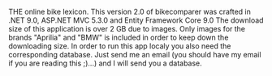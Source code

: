 THE online bike lexicon. 
This version 2.0 of bikecomparer was crafted in .NET 9.0, ASP.NET MVC 5.3.0 and Entity Framework Core 9.0
The download size of this application is over 2 GB due to images. Only images for the brands "Aprilia" and "BMW" is included in order to keep down the downloading size.
In order to run this app localy you also need the corresponding database. 
Just send me an email (you should have my email if you are reading this ;)...) and I will send you a database.
